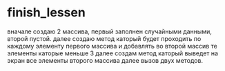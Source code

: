 # finish_lessen
вначале создаю 2 массива, первый заполнен случайными данными, второй пустой.
далее создаю метод каторый будет проходить по каждому элементу первого массива и добавлять во второй массив те элементы каторые меньше 3
далее создам метод каторый выведет на экран все элементы второго массива
далее вызов двух методов.
